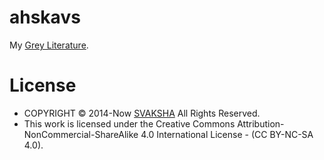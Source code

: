 # ahskavs
My [Grey Literature](https://en.wikipedia.org/wiki/Grey_literature).

# License 
+ COPYRIGHT © 2014-Now [SVAKSHA](http://svaksha.com/pages/Bio) All Rights Reserved. 
+ This work is licensed under the Creative Commons Attribution-NonCommercial-ShareAlike 4.0 International License - (CC BY-NC-SA 4.0).

